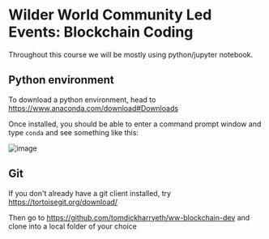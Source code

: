 # Wilder World Community Led Events: Blockchain Coding

Throughout this course we will be mostly using python/jupyter notebook.

## Python environment

To download a python environment, head to https://www.anaconda.com/download#Downloads 

Once installed, you should be able to enter a command prompt window and type `conda` and see something like this:

![image](https://user-images.githubusercontent.com/103291582/235327261-84eb28f2-2017-4043-bd34-c73bd027c0ff.png)

## Git

If you don't already have a git client installed, try https://tortoisegit.org/download/ 

Then go to https://github.com/tomdickharryeth/ww-blockchain-dev and clone into a local folder of your choice


